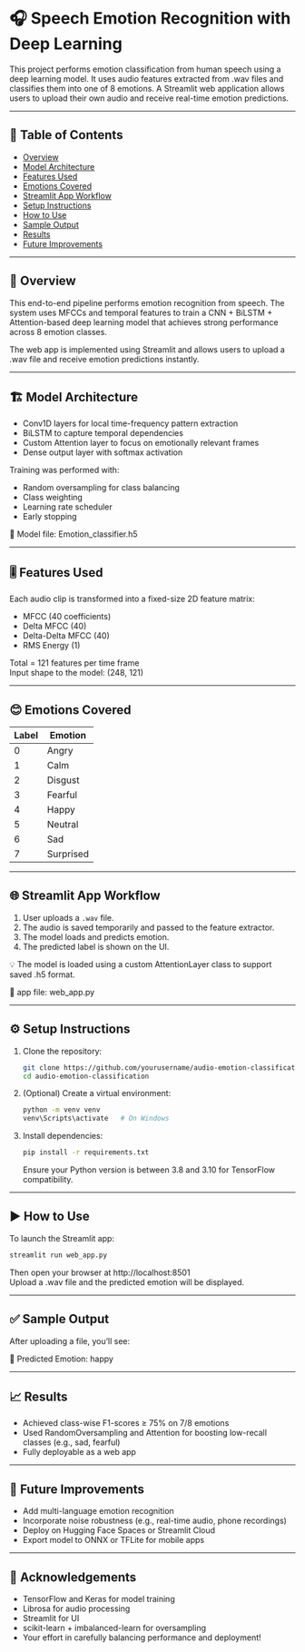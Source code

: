 # 🎧 Speech Emotion Recognition with Deep Learning

This project performs emotion classification from human speech using a deep learning model. It uses audio features extracted from .wav files and classifies them into one of 8 emotions. A Streamlit web application allows users to upload their own audio and receive real-time emotion predictions.

---

## 📌 Table of Contents

- [Overview](#overview)
- [Model Architecture](#model-architecture)
- [Features Used](#features-used)
- [Emotions Covered](#emotions-covered)
- [Streamlit App Workflow](#streamlit-app-workflow)
- [Setup Instructions](#setup-instructions)
- [How to Use](#how-to-use)
- [Sample Output](#sample-output)
- [Results](#results)
- [Future Improvements](#future-improvements)

---

## 🧠 Overview

This end-to-end pipeline performs emotion recognition from speech. The system uses MFCCs and temporal features to train a CNN + BiLSTM + Attention-based deep learning model that achieves strong performance across 8 emotion classes.

The web app is implemented using Streamlit and allows users to upload a .wav file and receive emotion predictions instantly.

---

## 🏗️ Model Architecture

- Conv1D layers for local time-frequency pattern extraction
- BiLSTM to capture temporal dependencies
- Custom Attention layer to focus on emotionally relevant frames
- Dense output layer with softmax activation

Training was performed with:
- Random oversampling for class balancing
- Class weighting
- Learning rate scheduler
- Early stopping

📁 Model file: Emotion_classifier.h5

---

## 🎚️ Features Used

Each audio clip is transformed into a fixed-size 2D feature matrix:

- MFCC (40 coefficients)
- Delta MFCC (40)
- Delta-Delta MFCC (40)
- RMS Energy (1)

Total = 121 features per time frame  
Input shape to the model: (248, 121)

---

## 😊 Emotions Covered

| Label | Emotion     |
|-------|-------------|
| 0     | Angry       |
| 1     | Calm        |
| 2     | Disgust     |
| 3     | Fearful     |
| 4     | Happy       |
| 5     | Neutral     |
| 6     | Sad         |
| 7     | Surprised   |

---

## 🌐 Streamlit App Workflow

1. User uploads a `.wav` file.
2. The audio is saved temporarily and passed to the feature extractor.
3. The model loads and predicts emotion.
4. The predicted label is shown on the UI.

💡 The model is loaded using a custom AttentionLayer class to support saved .h5 format.

📄 app file: web_app.py

---

## ⚙️ Setup Instructions

1. Clone the repository:

   ```bash
   git clone https://github.com/yourusername/audio-emotion-classification.git
   cd audio-emotion-classification
   ```

2. (Optional) Create a virtual environment:

   ```bash
   python -m venv venv
   venv\Scripts\activate   # On Windows
   ```

3. Install dependencies:

   ```bash
   pip install -r requirements.txt
   ```

   Ensure your Python version is between 3.8 and 3.10 for TensorFlow compatibility.

---

## ▶️ How to Use

To launch the Streamlit app:

```bash
streamlit run web_app.py
```

Then open your browser at http://localhost:8501  
Upload a .wav file and the predicted emotion will be displayed.

---

## ✅ Sample Output

After uploading a file, you’ll see:

🧠 Predicted Emotion: happy

---

## 📈 Results

- Achieved class-wise F1-scores ≥ 75% on 7/8 emotions
- Used RandomOversampling and Attention for boosting low-recall classes (e.g., sad, fearful)
- Fully deployable as a web app

---

## 🔭 Future Improvements

- Add multi-language emotion recognition
- Incorporate noise robustness (e.g., real-time audio, phone recordings)
- Deploy on Hugging Face Spaces or Streamlit Cloud
- Export model to ONNX or TFLite for mobile apps

---

## 🙌 Acknowledgements

- TensorFlow and Keras for model training
- Librosa for audio processing
- Streamlit for UI
- scikit-learn + imbalanced-learn for oversampling
- Your effort in carefully balancing performance and deployment!

